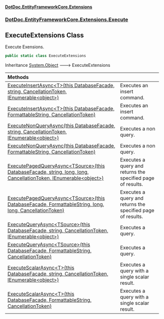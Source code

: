 #### [DotDoc\.EntityFrameworkCore\.Extensions](Home.md 'Home')
### [DotDoc\.EntityFrameworkCore\.Extensions\.Execute](DotDoc.EntityFrameworkCore.Extensions.Execute.md 'DotDoc\.EntityFrameworkCore\.Extensions\.Execute')

## ExecuteExtensions Class

Execute Exensions\.

```csharp
public static class ExecuteExtensions
```

Inheritance [System\.Object](https://learn.microsoft.com/en-us/dotnet/api/system.object 'System\.Object') &#129106; ExecuteExtensions

| Methods | |
| :--- | :--- |
| [ExecuteInsertAsync&lt;T&gt;\(this DatabaseFacade, string, CancellationToken, IEnumerable&lt;object&gt;\)](ExecuteExtensions.ExecuteInsertAsync.md#DotDoc.EntityFrameworkCore.Extensions.Execute.ExecuteExtensions.ExecuteInsertAsync_T_(thisMicrosoft.EntityFrameworkCore.Infrastructure.DatabaseFacade,string,System.Threading.CancellationToken,System.Collections.Generic.IEnumerable_object_) 'DotDoc\.EntityFrameworkCore\.Extensions\.Execute\.ExecuteExtensions\.ExecuteInsertAsync\<T\>\(this Microsoft\.EntityFrameworkCore\.Infrastructure\.DatabaseFacade, string, System\.Threading\.CancellationToken, System\.Collections\.Generic\.IEnumerable\<object\>\)') | Executes an insert command\. |
| [ExecuteInsertAsync&lt;T&gt;\(this DatabaseFacade, FormattableString, CancellationToken\)](ExecuteExtensions.ExecuteInsertAsync.md#DotDoc.EntityFrameworkCore.Extensions.Execute.ExecuteExtensions.ExecuteInsertAsync_T_(thisMicrosoft.EntityFrameworkCore.Infrastructure.DatabaseFacade,System.FormattableString,System.Threading.CancellationToken) 'DotDoc\.EntityFrameworkCore\.Extensions\.Execute\.ExecuteExtensions\.ExecuteInsertAsync\<T\>\(this Microsoft\.EntityFrameworkCore\.Infrastructure\.DatabaseFacade, System\.FormattableString, System\.Threading\.CancellationToken\)') | Executes an insert command\. |
| [ExecuteNonQueryAsync\(this DatabaseFacade, string, CancellationToken, IEnumerable&lt;object&gt;\)](ExecuteExtensions.ExecuteNonQueryAsync.md#DotDoc.EntityFrameworkCore.Extensions.Execute.ExecuteExtensions.ExecuteNonQueryAsync(thisMicrosoft.EntityFrameworkCore.Infrastructure.DatabaseFacade,string,System.Threading.CancellationToken,System.Collections.Generic.IEnumerable_object_) 'DotDoc\.EntityFrameworkCore\.Extensions\.Execute\.ExecuteExtensions\.ExecuteNonQueryAsync\(this Microsoft\.EntityFrameworkCore\.Infrastructure\.DatabaseFacade, string, System\.Threading\.CancellationToken, System\.Collections\.Generic\.IEnumerable\<object\>\)') | Executes a non query\. |
| [ExecuteNonQueryAsync\(this DatabaseFacade, FormattableString, CancellationToken\)](ExecuteExtensions.ExecuteNonQueryAsync.md#DotDoc.EntityFrameworkCore.Extensions.Execute.ExecuteExtensions.ExecuteNonQueryAsync(thisMicrosoft.EntityFrameworkCore.Infrastructure.DatabaseFacade,System.FormattableString,System.Threading.CancellationToken) 'DotDoc\.EntityFrameworkCore\.Extensions\.Execute\.ExecuteExtensions\.ExecuteNonQueryAsync\(this Microsoft\.EntityFrameworkCore\.Infrastructure\.DatabaseFacade, System\.FormattableString, System\.Threading\.CancellationToken\)') | Executes a non query\. |
| [ExecutePagedQueryAsync&lt;TSource&gt;\(this DatabaseFacade, string, long, long, CancellationToken, IEnumerable&lt;object&gt;\)](ExecuteExtensions.ExecutePagedQueryAsync.md#DotDoc.EntityFrameworkCore.Extensions.Execute.ExecuteExtensions.ExecutePagedQueryAsync_TSource_(thisMicrosoft.EntityFrameworkCore.Infrastructure.DatabaseFacade,string,long,long,System.Threading.CancellationToken,System.Collections.Generic.IEnumerable_object_) 'DotDoc\.EntityFrameworkCore\.Extensions\.Execute\.ExecuteExtensions\.ExecutePagedQueryAsync\<TSource\>\(this Microsoft\.EntityFrameworkCore\.Infrastructure\.DatabaseFacade, string, long, long, System\.Threading\.CancellationToken, System\.Collections\.Generic\.IEnumerable\<object\>\)') | Executes a query and returns the specified page of results\. |
| [ExecutePagedQueryAsync&lt;TSource&gt;\(this DatabaseFacade, FormattableString, long, long, CancellationToken\)](ExecuteExtensions.ExecutePagedQueryAsync.md#DotDoc.EntityFrameworkCore.Extensions.Execute.ExecuteExtensions.ExecutePagedQueryAsync_TSource_(thisMicrosoft.EntityFrameworkCore.Infrastructure.DatabaseFacade,System.FormattableString,long,long,System.Threading.CancellationToken) 'DotDoc\.EntityFrameworkCore\.Extensions\.Execute\.ExecuteExtensions\.ExecutePagedQueryAsync\<TSource\>\(this Microsoft\.EntityFrameworkCore\.Infrastructure\.DatabaseFacade, System\.FormattableString, long, long, System\.Threading\.CancellationToken\)') | Executes a query and returns the specified page of results\. |
| [ExecuteQueryAsync&lt;TSource&gt;\(this DatabaseFacade, string, CancellationToken, IEnumerable&lt;object&gt;\)](ExecuteExtensions.ExecuteQueryAsync.md#DotDoc.EntityFrameworkCore.Extensions.Execute.ExecuteExtensions.ExecuteQueryAsync_TSource_(thisMicrosoft.EntityFrameworkCore.Infrastructure.DatabaseFacade,string,System.Threading.CancellationToken,System.Collections.Generic.IEnumerable_object_) 'DotDoc\.EntityFrameworkCore\.Extensions\.Execute\.ExecuteExtensions\.ExecuteQueryAsync\<TSource\>\(this Microsoft\.EntityFrameworkCore\.Infrastructure\.DatabaseFacade, string, System\.Threading\.CancellationToken, System\.Collections\.Generic\.IEnumerable\<object\>\)') | Executes a query\. |
| [ExecuteQueryAsync&lt;TSource&gt;\(this DatabaseFacade, FormattableString, CancellationToken\)](ExecuteExtensions.ExecuteQueryAsync.md#DotDoc.EntityFrameworkCore.Extensions.Execute.ExecuteExtensions.ExecuteQueryAsync_TSource_(thisMicrosoft.EntityFrameworkCore.Infrastructure.DatabaseFacade,System.FormattableString,System.Threading.CancellationToken) 'DotDoc\.EntityFrameworkCore\.Extensions\.Execute\.ExecuteExtensions\.ExecuteQueryAsync\<TSource\>\(this Microsoft\.EntityFrameworkCore\.Infrastructure\.DatabaseFacade, System\.FormattableString, System\.Threading\.CancellationToken\)') | Executes a query\. |
| [ExecuteScalarAsync&lt;T&gt;\(this DatabaseFacade, string, CancellationToken, IEnumerable&lt;object&gt;\)](ExecuteExtensions.ExecuteScalarAsync.md#DotDoc.EntityFrameworkCore.Extensions.Execute.ExecuteExtensions.ExecuteScalarAsync_T_(thisMicrosoft.EntityFrameworkCore.Infrastructure.DatabaseFacade,string,System.Threading.CancellationToken,System.Collections.Generic.IEnumerable_object_) 'DotDoc\.EntityFrameworkCore\.Extensions\.Execute\.ExecuteExtensions\.ExecuteScalarAsync\<T\>\(this Microsoft\.EntityFrameworkCore\.Infrastructure\.DatabaseFacade, string, System\.Threading\.CancellationToken, System\.Collections\.Generic\.IEnumerable\<object\>\)') | Executes a query with a single scalar result\. |
| [ExecuteScalarAsync&lt;T&gt;\(this DatabaseFacade, FormattableString, CancellationToken\)](ExecuteExtensions.ExecuteScalarAsync.md#DotDoc.EntityFrameworkCore.Extensions.Execute.ExecuteExtensions.ExecuteScalarAsync_T_(thisMicrosoft.EntityFrameworkCore.Infrastructure.DatabaseFacade,System.FormattableString,System.Threading.CancellationToken) 'DotDoc\.EntityFrameworkCore\.Extensions\.Execute\.ExecuteExtensions\.ExecuteScalarAsync\<T\>\(this Microsoft\.EntityFrameworkCore\.Infrastructure\.DatabaseFacade, System\.FormattableString, System\.Threading\.CancellationToken\)') | Executes a query with a single scalar result\. |
